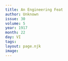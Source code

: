 ```yaml
---
title: An Engineering Feat
author: Unknown
issue: 30
volume: 5
year: 1917
month: 22
day: VI
tags:
layout: page.njk
image:
---
```




